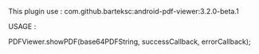 This plugin use : com.github.barteksc:android-pdf-viewer:3.2.0-beta.1

USAGE :

PDFViewer.showPDF(base64PDFString, successCallback, errorCallback);


